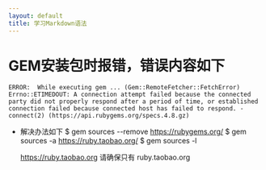```yaml
---
layout: default
title: 学习Markdown语法
---
```


# GEM安装包时报错，错误内容如下
	ERROR:  While executing gem ... (Gem::RemoteFetcher::FetchError)
    Errno::ETIMEDOUT: A connection attempt failed because the connected party did not properly respond after a period of time, or established connection failed because connected host has failed to respond. - connect(2) (https://api.rubygems.org/specs.4.8.gz)

- 解决办法如下
	$ gem sources --remove https://rubygems.org/
	$ gem sources -a https://ruby.taobao.org/
	$ gem sources -l

	https://ruby.taobao.org
	请确保只有 ruby.taobao.org
